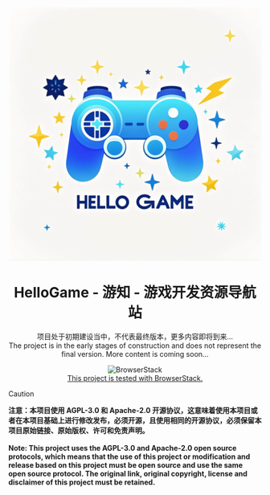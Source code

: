 <p align="center">
  <a href="https://hellogame.one/" target="_blank" rel="noopener noreferrer">
    <img width="600px" src="/themes/webstack/static/logo.png" alt="logo">
  </a>
</p>

<h1 align="center">HelloGame - 游知 - 游戏开发资源导航站</h1>
<p align="center">
  <a>项目处于初期建设当中，不代表最终版本，更多内容即将到来...</a>
  <br/>
  <a>The project is in the early stages of construction and does not represent the final version. More content is coming soon...</a>
</p>

<p align="center">
  <img src="https://user-images.githubusercontent.com/498917/52569900-852b3080-2e12-11e9-9bd0-f1e256b13e53.png" height="56" alt="BrowserStack">
  <br/>
  <a href="https://www.browserstack.com/open-source">This project is tested with BrowserStack.</a>
</p>

> [!CAUTION]
> **注意：本项目使用 AGPL-3.0 和 Apache-2.0 开源协议，这意味着使用本项目或者在本项目基础上进行修改发布，必须开源，且使用相同的开源协议，必须保留本项目原始链接、原始版权、许可和免责声明。** <br><br>
> **Note: This project uses the AGPL-3.0 and Apache-2.0 open source protocols, which means that the use of this project or modification and release based on this project must be open source and use the same open source protocol. The original link, original copyright, license and disclaimer of this project must be retained.**